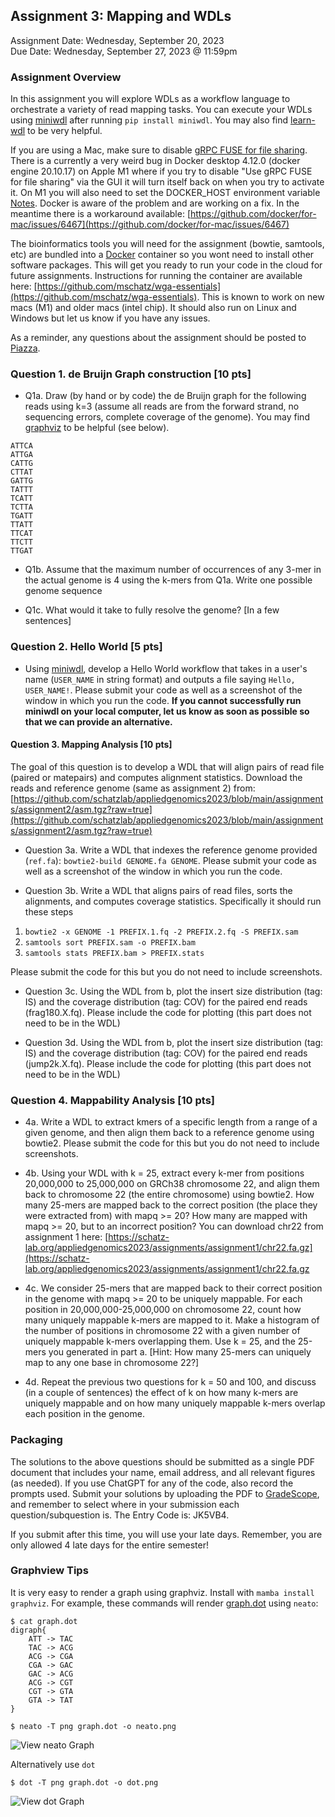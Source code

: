 ## Assignment 3: Mapping and WDLs
Assignment Date: Wednesday, September 20, 2023 <br>
Due Date: Wednesday, September 27, 2023 @ 11:59pm <br>

### Assignment Overview

In this assignment you will explore WDLs as a workflow language to orchestrate a variety of read mapping tasks. You can execute your WDLs using [miniwdl](https://github.com/chanzuckerberg/miniwdl) after running `pip install miniwdl`. You may also find [learn-wdl](https://github.com/openwdl/learn-wdl) to be very helpful.

If you are using a Mac, make sure to disable [gRPC FUSE for file sharing](https://github.com/chanzuckerberg/miniwdl/issues/145). There is a currently a very weird bug in Docker desktop 4.12.0 (docker engine 20.10.17) on Apple M1 where if you try to disable "Use gRPC FUSE for file sharing" via the GUI it will turn itself back on when you try to activate it. On M1 you will also need to set the DOCKER_HOST environment variable [Notes](https://github.com/chanzuckerberg/miniwdl/issues/652). Docker is aware of the problem and are working on a fix. In the meantime there is a workaround available: [https://github.com/docker/for-mac/issues/6467](https://github.com/docker/for-mac/issues/6467)

The bioinformatics tools you will need for the assignment (bowtie, samtools, etc) are bundled into a [Docker](https://www.docker.com) container so you wont need to install other software packages. This will get you ready to run your code in the cloud for future assignments. Instructions for running the container are available here: [https://github.com/mschatz/wga-essentials](https://github.com/mschatz/wga-essentials). This is known to work on new macs (M1) and older macs (intel chip). It should also run on Linux and Windows but let us know if you have any issues.

As a reminder, any questions about the assignment should be posted to [Piazza](https://piazza.com/jhu/fall2023/600449600649).

### Question 1. de Bruijn Graph construction [10 pts]
- Q1a. Draw (by hand or by code) the de Bruijn graph for the following reads using k=3 (assume all reads are from the forward strand, no sequencing errors, complete coverage of the genome). You may find [graphviz](https://graphviz.org/) to be helpful (see below).

```
ATTCA
ATTGA
CATTG
CTTAT
GATTG
TATTT
TCATT
TCTTA
TGATT
TTATT
TTCAT
TTCTT
TTGAT
```

- Q1b. Assume that the maximum number of occurrences of any 3-mer in the actual genome is 4 using the k-mers from Q1a. Write one possible genome sequence


- Q1c. What would it take to fully resolve the genome? [In a few sentences]


### Question 2. Hello World [5 pts]

- Using [miniwdl](https://github.com/chanzuckerberg/miniwdl), develop a Hello World workflow that takes in a user's name (`USER_NAME` in string format) and outputs a file saying `Hello, USER_NAME!`. Please submit your code as well as a screenshot of the window in which you run the code. **If you cannot successfully run miniwdl on your local computer, let us know as soon as possible so that we can provide an alternative.**


#### Question 3. Mapping Analysis [10 pts]

The goal of this question is to develop a WDL that will align pairs of read file (paired or matepairs) and computes alignment statistics. Download the reads and reference genome (same as assignment 2) from: [https://github.com/schatzlab/appliedgenomics2023/blob/main/assignments/assignment2/asm.tgz?raw=true](https://github.com/schatzlab/appliedgenomics2023/blob/main/assignments/assignment2/asm.tgz?raw=true)

- Question 3a. Write a WDL that indexes the reference genome provided (`ref.fa`): `bowtie2-build GENOME.fa GENOME`. Please submit your code as well as a screenshot of the window in which you run the code.

- Question 3b. Write a WDL that aligns pairs of read files, sorts the alignments, and computes coverage statistics. Specifically it should run these steps

 1. `bowtie2 -x GENOME -1 PREFIX.1.fq -2 PREFIX.2.fq -S PREFIX.sam`
 2. `samtools sort PREFIX.sam -o PREFIX.bam`
 3. `samtools stats PREFIX.bam > PREFIX.stats`

 Please submit the code for this but you do not need to include screenshots.
 
- Question 3c. Using the WDL from b, plot the insert size distribution (tag: IS) and the coverage distribution (tag: COV) for the paired end reads (frag180.X.fq). Please include the code for plotting (this part does not need to be in the WDL)

- Question 3d. Using the WDL from b, plot the insert size distribution (tag: IS) and the coverage distribution (tag: COV) for the paired end reads (jump2k.X.fq). Please include the code for plotting (this part does not need to be in the WDL)


### Question 4. Mappability Analysis [10 pts]

- 4a. Write a WDL to extract kmers of a specific length from a range of a given genome, and then align them back to a reference genome using bowtie2.  Please submit the code for this but you do not need to include screenshots.

- 4b. Using your WDL with k = 25, extract every k-mer from positions 20,000,000 to 25,000,000 on GRCh38 chromosome 22, and align them back to chromosome 22 (the entire chromosome) using bowtie2. How many 25-mers are mapped back to the correct position (the place they were extracted from) with mapq >= 20? How many are mapped with mapq >= 20, but to an incorrect position? You can download chr22 from assignment 1 here: [https://schatz-lab.org/appliedgenomics2023/assignments/assignment1/chr22.fa.gz](https://schatz-lab.org/appliedgenomics2023/assignments/assignment1/chr22.fa.gz

- 4c. We consider 25-mers that are mapped back to their correct position in the genome with mapq >= 20 to be uniquely mappable. For each position in 20,000,000-25,000,000 on chromosome 22, count how many uniquely mappable k-mers are mapped to it. Make a histogram of the number of positions in chromosome 22 with a given number of uniquely mappable k-mers overlapping them. Use k = 25, and the 25-mers you generated in part a. [Hint: How many 25-mers can uniquely map to any one base in chromosome 22?]

- 4d. Repeat the previous two questions for k = 50 and 100, and discuss (in a couple of sentences) the effect of k on how many k-mers are uniquely mappable and on how many uniquely mappable k-mers overlap each position in the genome.







### Packaging

The solutions to the above questions should be submitted as a single PDF document that includes your name, email address, and all relevant figures (as needed). If you use ChatGPT for any of the code, also record the prompts used. Submit your solutions by uploading the PDF to [GradeScope](https://www.gradescope.com/courses/587880), and remember to select where in your submission each question/subquestion is. The Entry Code is: JK5VB4. 

If you submit after this time, you will use your late days. Remember, you are only allowed 4 late days for the entire semester!



### Graphview Tips

It is very easy to render a graph using graphviz. Install with `mamba install graphviz`. For example, these commands will render [graph.dot](graph.dot) using `neato`:

```
$ cat graph.dot
digraph{
    ATT -> TAC
    TAC -> ACG
    ACG -> CGA
    CGA -> GAC
    GAC -> ACG
    ACG -> CGT
    CGT -> GTA
    GTA -> TAT
}
```

```$ neato -T png graph.dot -o neato.png```

![View neato Graph](neato.png)

Alternatively use `dot`

```$ dot -T png graph.dot -o dot.png```

![View dot Graph](dot.png)

